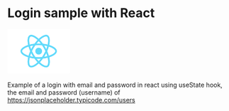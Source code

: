 
# Login sample with React 
<img src="https://github.com/jorgecasase/login-sample-react/blob/main/src/logo.svg" alt="react" height="100" />

Example of a login with email and password in react using useState hook, the email and password (username) of https://jsonplaceholder.typicode.com/users 

